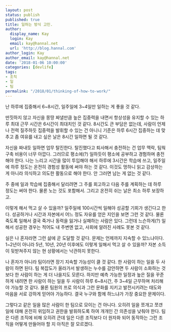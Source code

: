 ```yaml
---
layout: post
status: publish
published: true
title: 일하는 방식 고민.
author:
  display_name: Kay
  login: Kay
  email: kay@hannal.net
  url: 'http://blog.hannal.com'
author_login: Kay
author_email: kay@hannal.net
date: '2018-01-06 10:00:00'
categories: [devlife]
tags:
- 조직
- 일
- 팀 
permalink: "/2018/01/thinking-of-how-to-work/"
---
```


난 하루에 집중해서 6~8시간, 일주일에 3~4일만 일하는 게 좋을 것 같다.

딴짓하지 않고 자신을 몽땅 짜낼만큼 높은 집중력을 내면서 항상성을 유지할 수 있는 하루 최대 근무 시간은 6시간이 최대치인 것 같다. 8시간도 큰 부담은 없는데, 사람이 언제나 전력 질주하듯 집중력을 발휘할 수 있는 건 아니니 기준은 하루 6시간 집중하는 데 맞추고 좀 여유를 내고 싶은 날은 8시간 일하면 될 것 같다.

자신을 짜내듯 일하면 업무 탈진한다. 탈진했다고 퇴사해서 충전하는 건 업무 맥락, 팀웍 구축 비용이 너무 아깝다. 그러므로 평소에(?) 일하듯이 평소에 공부하고 경험하며 충전해야 한다. 나는 느리고 시간을 많이 투입해야 해서 하루에 3시간은 학습에 쓰고, 일주일에 하루 정도는 온전히 경험성 활동에 써야 하는 것 같다. 이것도 멍하니 읽고 감상하는 게 아니라 의식하고 의도한 활동으로 해야 한다. 안 그러면 남는 게 없는 것 같다.

주 중에 일과 학습에 집중해서 달리려면 그 주를 회고하고 다음 주를 계획하는 데 하루 정도는 써야 한다. 물론 노는 것도 포함해서. 그리고 온전히 쉬는 날은 최소 하루 보장하고.

이렇게 해서 먹고 살 수 있을까? 일주일에 100시간씩 일해야 성공할 기회가 생긴다고 한다. 성공하거나 시간과 자본에서 어느 정도 자유를 얻은 지인을 보면 그런 것 같다. 물론 죽도록 일해서 결국 죽거나 동력을 잃거나 실패하는 사람은 있다. 그런데 느슨하게(?) 일해서 성공한 경우는 적어도 내 주변엔 없고, 사회에 알려진 사례도 못본 것 같다.

실은 나 혼자라면 그런 삶에 곧 도달할 것 같다. 문제는 언제까지 지속할 수 있느냐이다. 1~2년이 아니라 5년, 10년, 20년 이후에도 이렇게 일해서 먹고 살 수 있을까? 자본 소득이 뒷받쳐주지 않는 현 상황에서는 낙관하지 못한다.

나 혼자가 아니라 팀이라면 장기 지속할 가능성이 클 것 같다. 한 사람이 하는 일을 두 사람이 하면 된다. 팀 복잡도가 올라가서 발생하는 누수를 감안하면 두 사람이 소화하는 것보다 한 사람이 하는 게 더 나을지도 모른다. 하지만 예측 가능한 일정과 높은 질을 꾸준하게 내려면 한 사람이 하는 일을 두 사람이 하루 6~8시간, 주 3~4일 근무하며 처리해야 가능할 것 같다. 물론 팀원의 프로 의식과 그런 문화를 지키고 발전시키려는 태도와 마음을 서로 강하게 믿어야 가능하다. 결국 누구와 함께 하느냐가 가장 중요한 문제이다.

그렇다고 같은 일을 많은 사람이 한 팀으로 모이는 건 아니다. 오히려 일을 쪼개고 쪼갠 일에 대해 온전히 위임하고 권한을 발휘하도록 하여 개개인 간 의존성을 낮춰야 한다. 팀은 다른 조직에 비해 오히려 큰데 일은 다른 조직보다 더 원자화 되어 동작하는 그런 조직을 어떻게 만들어야 할 지 아직은 잘 모르겠다.
